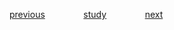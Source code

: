 

<a href="https://github.com/raphaelkaique1/study/blob/main/3-bancos_de_dados/3.1-sql/normalizacao_e_desnormalizacao.md">previous</a>⠀⠀⠀⠀⠀⠀<a href="https://github.com/raphaelkaique1/study#sql">study</a>⠀⠀⠀⠀⠀⠀<a href="https://github.com/raphaelkaique1/study/blob/main/3-bancos_de_dados/3.2-nosql/conceitos_basicos_document_key_value_graph.md">next</a>